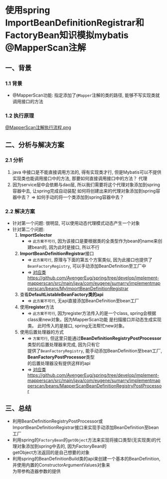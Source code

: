 # 使用spring ImportBeanDefinitionRegistrar和FactoryBean知识模拟mybatis @MapperScan注解

## 一、背景

### 1.1 背景

  * @MapperScan功能: 指定添加了`@Mapper`注解的类的路径, 能够不写实现类就调用接口的方法
  
### 1.2 执行原理

[@MapperScan注解执行流程.png](https://github.com/AvengerEug/spring/blob/develop/implement-mapperscan/@MapperScan注解执行流程.png)

## 二、分析与解决方案

### 2.1 分析
  1. java 中接口是不能直接调用方法的, 得有实现类才行, 但是Mybatis可以不提供实现类也能调用接口中的方法,
     那要如何直接调用接口中的方法？ 代理
  2. 因为service层中会依赖与dao层, 所以我们需要将这个代理对象添加到spring容器中去, 让spring完成自动装配
     如何将创建出来的代理对象添加到spring容器中去？ => 如何手动的将一个类添加到spring容器中去？
     
### 2.2 解决方案
  * 针对第一个问题: 很明显, 可以使用动态代理模式动态产生一个对象
  * 针对第二个问题: 
    1. **ImportSelector**
       * => `此方案不可行`, 因为该接口是要根据类的全类型作为bean的name来创建bean的, 因为此时是接口, 所以不行
    2. **ImportBeanDefinitionRegistrar**接口
       * => `此方案可行`, 原理与下面的第五个方案类似, 因为此接口也提供了`BeanFactoryRegistry`, 可以手动添加BeanDefinition至工厂中
       * => [对应类https://github.com/AvengerEug/spring/tree/develop/implement-mapperscan/src/main/java/com/eugene/sumarry/implementmapperscan/beans/MyImportBeanDefinitionRegistrar](https://github.com/AvengerEug/spring/tree/develop/implement-mapperscan/src/main/java/com/eugene/sumarry/implementmapperscan/beans/MyImportBeanDefinitionRegistrar)
    3. 查看**DefaultListableBeanFactory类的api**
       * => `此方案不可行`, 无api直接添加BeanDefinition至bean工厂
    4. 使用**register**方法  
       * => `此方案不可行`, 因为register方法传入的是一个class, spring会根据class来new对象。因为MapperScan功能
         是扫描接口并动态生成实现类。 此时传入的是接口, spring无法帮忙new对象。
    5. 使用后置处理器的方式
       * => `方案可行`, 但这里只能通过**BeanDefinitionRegistryPostProcessor**类型的后置处理器来完成, 因为只有它  
            提供了`BeanFactoryRegistry`, 能手动添加BeanDefinition至bean工厂, **BeanFactoryPostProcessor**类型  
            的后置处理器没有提供这样的api
       * => [对应类https://github.com/AvengerEug/spring/tree/develop/implement-mapperscan/src/main/java/com/eugene/sumarry/implementmapperscan/beans/MapperScanBeanDefinitionRegistryPostProcessor](https://github.com/AvengerEug/spring/tree/develop/implement-mapperscan/src/main/java/com/eugene/sumarry/implementmapperscan/beans/MapperScanBeanDefinitionRegistryPostProcessor)
    
## 三、总结
  * 利用BeanDefinitionRegistryPostProcessor或ImportBeanDefinitionRegistrar接口来实现手动添加BeanDefinition至bean工厂
  * 利用spring的`FactoryBean`的`getObject`方法来实现将接口类型(无实现类)的代理对象添加到spring中去的, 因为FactoryBean的  
    getObject方法返回的是自己想要的对象
  * 利用spring的BeanDefinitionBuild类的api来创建一个基本的BeanDefinition, 并使用内置的ConstructorArgumentValues对象来  
    为带参构造器参数的提供
